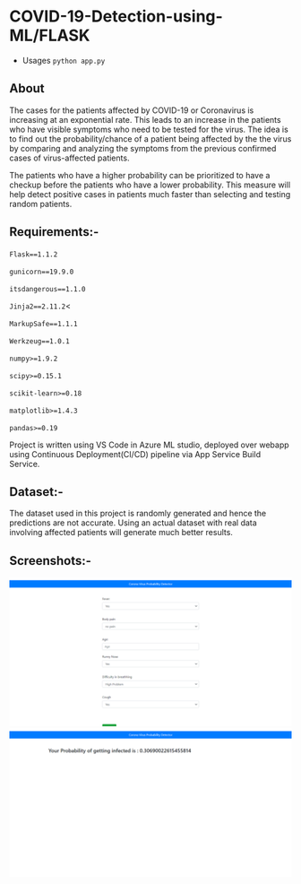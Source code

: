 # COVID-19-Detection-using-ML/FLASK
+ Usages `python app.py`
## About
The cases for the patients affected by COVID-19 or Coronavirus is increasing at an exponential rate. This leads to an increase in the patients who have visible symptoms who need to be tested for the virus. The idea is to find out the probability/chance of a patient being affected by the the virus by comparing and analyzing the symptoms from the previous confirmed cases of virus-affected patients.

The patients who have a higher probability can be prioritized to have a checkup before the patients who have a lower probability. This measure will help detect positive cases in patients much faster than selecting and testing random patients.

## Requirements:-
`Flask==1.1.2`

`gunicorn==19.9.0`

`itsdangerous==1.1.0`

`Jinja2==2.11.2`<

`MarkupSafe==1.1.1`

`Werkzeug==1.0.1`

`numpy>=1.9.2`

`scipy>=0.15.1`

`scikit-learn>=0.18`

`matplotlib>=1.4.3`

`pandas>=0.19`

Project is written using VS Code in Azure ML studio, deployed over webapp using Continuous Deployment(CI/CD) pipeline via App Service Build Service.

## Dataset:-
The dataset used in this project is randomly generated and hence the predictions are not accurate. Using an actual dataset with real data involving affected patients will generate much better results. 

## Screenshots:-
![..](im.png)
![..](image1.png)
